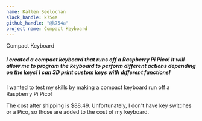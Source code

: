 ```yaml
---
name: Kallen Seelochan
slack_handle: k754a
github_handle: "@k754a"
project name: Compact Keyboard
---
```


Compact Keyboard

##### I created a compact keyboard that runs off a Raspberry Pi Pico! It will allow me to program the keyboard to perform different actions depending on the keys! I can 3D print custom keys with different functions!
I wanted to test my skills by making a compact keyboard run off a Raspberry Pi Pico!


The cost after shipping is $88.49. Unfortunately, I don't have key switches or a Pico, so those are added to the cost of my keyboard.



